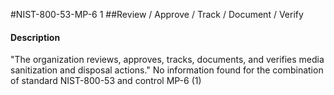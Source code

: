 #NIST-800-53-MP-6 1
##Review / Approve / Track / Document / Verify
#### Description
"The organization reviews, approves, tracks, documents, and verifies media sanitization and disposal actions."
No information found for the combination of standard NIST-800-53 and control MP-6 (1)
